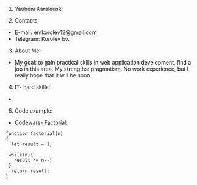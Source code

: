 1. Yauheni Karaleuski

2. Contacts:
* E-mail: emkorolev12@gmail.com
* Telegram: Korolev Ev.

3. About Me:
* My goal: to gain practical skills in web application development, find a job in this area. My strengths: pragmatism. No work experience, but I really hope that it will be soon.

4. IT- hard skills:
* 

5. Code example:
* [Codewars- Factorial:](https://www.codewars.com/kata/54ff0d1f355cfd20e60001fc/train/javascript)
```
function factorial(n)
{
  let result = 1;
  
 while(n){
   result *= n--;
 }
  return result;
}
```
